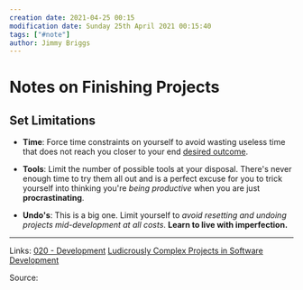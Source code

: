 ```yaml
---
creation date: 2021-04-25 00:15
modification date: Sunday 25th April 2021 00:15:40
tags: ["#note"]
author: Jimmy Briggs
---
```


# Notes on Finishing Projects

## **Set Limitations**

- **Time**: Force time constraints on yourself to avoid wasting useless time that does not reach you closer to your end [desired outcome](desired%20outcome).

- **Tools**: Limit the number of possible tools at your disposal. There's never enough time to try them all out and is a perfect excuse for you to trick yourself into thinking you're *being productive* when you are just **procrastinating**.

- **Undo's**: This is a big one. Limit yourself to *avoid resetting and undoing projects mid-development at all costs*. **Learn to live with imperfection.**




***
Links:  [020 - Development](../1-Maps-of-Content/020%20-%20Development.md) [Ludicrously Complex Projects in Software Development](Ludicrously%20Complex%20Projects%20in%20Software%20Development.md)

Source:


